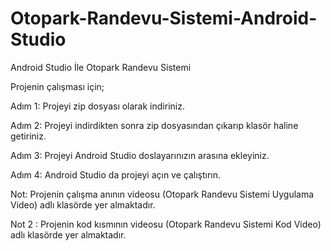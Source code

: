 # Otopark-Randevu-Sistemi-Android-Studio
Android Studio İle Otopark Randevu Sistemi

Projenin çalışması için;

Adım 1: Projeyi zip dosyası olarak indiriniz.

Adım 2: Projeyi indirdikten sonra zip dosyasından çıkarıp klasör haline getiriniz.

Adım 3: Projeyi Android Studio doslayarınızın arasına ekleyiniz.

Adım 4: Android Studio da projeyi açın ve çalıştırın.

Not: Projenin çalışma anının videosu (Otopark Randevu Sistemi Uygulama Video) adlı klasörde yer almaktadır.

Not 2 : Projenin kod kısmının videosu (Otopark Randevu Sistemi Kod Video) adlı klasörde yer almaktadır.

